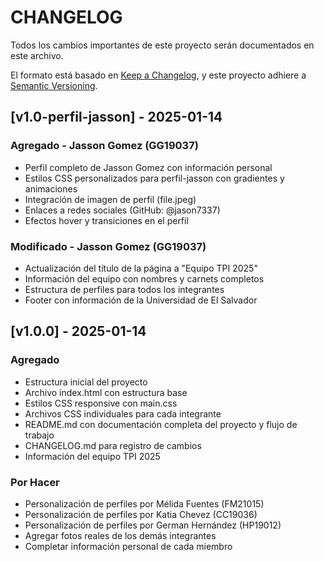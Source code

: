 # CHANGELOG

Todos los cambios importantes de este proyecto serán documentados en este archivo.

El formato está basado en [Keep a Changelog](https://keepachangelog.com/en/1.0.0/),
y este proyecto adhiere a [Semantic Versioning](https://semver.org/spec/v2.0.0.html).

## [v1.0-perfil-jasson] - 2025-01-14

### Agregado - Jasson Gomez (GG19037)
- Perfil completo de Jasson Gomez con información personal
- Estilos CSS personalizados para perfil-jasson con gradientes y animaciones
- Integración de imagen de perfil (file.jpeg)
- Enlaces a redes sociales (GitHub: @jason7337)
- Efectos hover y transiciones en el perfil

### Modificado - Jasson Gomez (GG19037)
- Actualización del título de la página a "Equipo TPI 2025"
- Información del equipo con nombres y carnets completos
- Estructura de perfiles para todos los integrantes
- Footer con información de la Universidad de El Salvador

## [v1.0.0] - 2025-01-14

### Agregado
- Estructura inicial del proyecto
- Archivo index.html con estructura base
- Estilos CSS responsive con main.css
- Archivos CSS individuales para cada integrante
- README.md con documentación completa del proyecto y flujo de trabajo
- CHANGELOG.md para registro de cambios
- Información del equipo TPI 2025

### Por Hacer
- Personalización de perfiles por Mélida Fuentes (FM21015)
- Personalización de perfiles por Katia Chevez (CC19036)
- Personalización de perfiles por German Hernández (HP19012)
- Agregar fotos reales de los demás integrantes
- Completar información personal de cada miembro